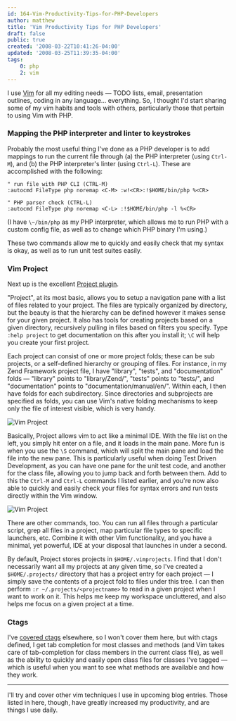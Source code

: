 ```yaml
---
id: 164-Vim-Productivity-Tips-for-PHP-Developers
author: matthew
title: 'Vim Productivity Tips for PHP Developers'
draft: false
public: true
created: '2008-03-22T10:41:26-04:00'
updated: '2008-03-25T11:39:35-04:00'
tags:
    0: php
    2: vim
---
```

I use [Vim](http://www.vim.org/) for all my editing needs — TODO lists, email,
presentation outlines, coding in any language… everything. So, I thought I'd
start sharing some of my vim habits and tools with others, particularly those
that pertain to using Vim with PHP.

<!--- EXTENDED -->

### Mapping the PHP interpreter and linter to keystrokes

Probably the most useful thing I've done as a PHP developer is to add mappings
to run the current file through (a) the PHP interpreter (using `Ctrl-M`), and (b)
the PHP interpreter's linter (using `Ctrl-L`). These are accomplished with the
following:

```
" run file with PHP CLI (CTRL-M)
:autocmd FileType php noremap <C-M> :w!<CR>:!$HOME/bin/php %<CR>

" PHP parser check (CTRL-L)
:autocmd FileType php noremap <C-L> :!$HOME/bin/php -l %<CR>
```

(I have `\~/bin/php` as my PHP interpreter, which allows me to run PHP with a
custom config file, as well as to change which PHP binary I'm using.)

These two commands allow me to quickly and easily check that my syntax is okay,
as well as to run unit test suites easily.

### Vim Project

Next up is the excellent [Project plugin](http://www.vim.org/scripts/script.php?script_id=69).

"Project", at its most basic, allows you to setup a navigation pane with a list
of files related to your project. The files are typically organized by
directory, but the beauty is that the hierarchy can be defined however it makes
sense for your given project. It also has tools for creating projects based on
a given directory, recursively pulling in files based on filters you specify.
Type `:help project` to get documentation on this after you install it; `\C`
will help you create your first project.

Each project can consist of one or more project folds; these can be sub
projects, or a self-defined hierarchy or grouping of files. For instance, in my
Zend Framework project file, I have "library", "tests", and "documentation"
folds — "library" points to "library/Zend/", "tests" points to "tests/", and
"documentation" points to "documentation/manual/en/". Within each, I then have
folds for each subdirectory. Since directories and subprojects are specified as
folds, you can use Vim's native folding mechanisms to keep only the file of
interest visible, which is very handy.

![Vim Project](/uploads/2008-03-22-VimProject.png)

Basically, Project allows vim to act like a minimal IDE. With the file list on
the left, you simply hit enter on a file, and it loads in the main pane. More
fun is when you use the `\S` command, which will split the main pane and load
the file into the new pane. This is particularly useful when doing Test Driven
Development, as you can have one pane for the unit test code, and another for
the class file, allowing you to jump back and forth between them. Add to this
the `Ctrl-M` and `Ctrl-L` commands I listed earlier, and you're now also able to
quickly and easily check your files for syntax errors and run tests directly
within the Vim window.

![Vim Project](/uploads/2008-03-22-VimUnitTests.png)

There are other commands, too. You can run all files through a particular
script, grep all files in a project, map particular file types to specific
launchers, etc. Combine it with other Vim functionality, and you have a
minimal, yet powerful, IDE at your disposal that launches in under a second.

By default, Project stores projects in `$HOME/.vimprojects`. I find that I don't
necessarily want all my projects at any given time, so I've created a
`$HOME/.projects/` directory that has a project entry for each project — I
simply save the contents of a project fold to files under this tree. I can then
perform `:r ~/.projects/<projectname>` to read in a given project when I want
to work on it. This helps me keep my workspace uncluttered, and also helps me
focus on a given project at a time.

### Ctags

I've [covered ctags](/blog/134-exuberant-ctags-with-PHP-in-Vim.html) elsewhere,
so I won't cover them here, but with ctags defined, I get tab completion for
most classes and methods (and Vim takes care of tab-completion for class
members in the current class file), as well as the ability to quickly and
easily open class files for classes I've tagged — which is useful when you want
to see what methods are available and how they work.

* * * * *

I'll try and cover other vim techniques I use in upcoming blog entries. Those
listed in here, though, have greatly increased my productivity, and are things
I use daily.
